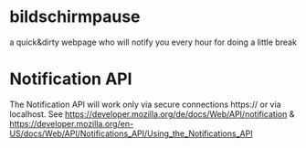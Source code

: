 # bildschirmpause
a quick&amp;dirty webpage who will notify you every hour for doing a little break
# Notification API
The Notification API will work only via secure connections https:// or via localhost. See https://developer.mozilla.org/de/docs/Web/API/notification & https://developer.mozilla.org/en-US/docs/Web/API/Notifications_API/Using_the_Notifications_API
